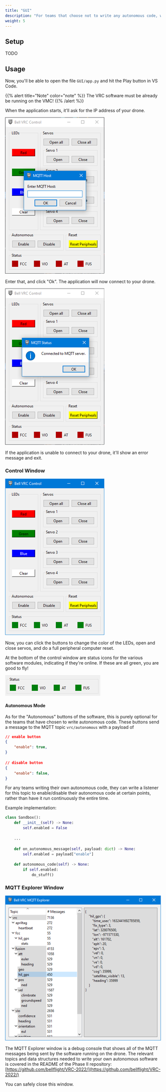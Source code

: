 ```yaml
---
title: "GUI"
description: "For teams that choose not to write any autonomous code, we have provided a small desktop app to help control the peripherals connected to the PCC."
weight: 5
---
```


## Setup

TODO

## Usage

Now, you'll be able to open the file `GUI/app.py` and hit the Play button in VS Code.

{{% alert title="Note" color="note" %}}
The VRC software must be already be running on the VMC!
{{% /alert %}}

When the application starts, it'll ask for the IP address of your drone.

![](image.png)

Enter that, and click "Ok". The application will now connect to your drone.

![](image1.png)

If the application is unable to connect to your drone,
it'll show an error message and exit.

### Control Window

![](image2.png)

Now, you can click the buttons to change the color of the LEDs,
open and close servos, and do a full peripheral computer reset.

At the bottom of the control window are status icons for the various
software modules, indicating if they're online. If these are all green,
you are good to fly!

![Four green status indicators](image3.png)

#### Autonomous Mode

As for the "Autonomous" buttons of the software,
this is purely optional for the teams that have chosen to write autonomous code.
These buttons send a message to the MQTT topic `vrc/autonomous` with a payload of

```json
// enable button
{
    "enable": true,
}

// disable button
{
    "enable": false,
}
```

For any teams writing their own autonomous code,
they can write a listener for this topic to enable/disable their
autonomous code at certain points, rather than have it run continuously
the entire time.

Example implementation:

```python
class Sandbox():
    def __init__(self) -> None:
        self.enabled = False

    ...

    def on_autonomous_message(self, payload: dict) -> None:
        self.enabled = payload["enable"]

    def autonomous_code(self) -> None:
        if self.enabled:
            do_stuff()
```

### MQTT Explorer Window

![](image4.png)

The MQTT Explorer window is a debug console that shows all of
the MQTT messages being sent by the software running on the drone.
The relevant topics and data structures needed to write your own
autonomous software is covered in the README of the Phase II repository:
[https://github.com/bellflight/VRC-2022/](https://github.com/bellflight/VRC-2022/)

You can safely close this window.
